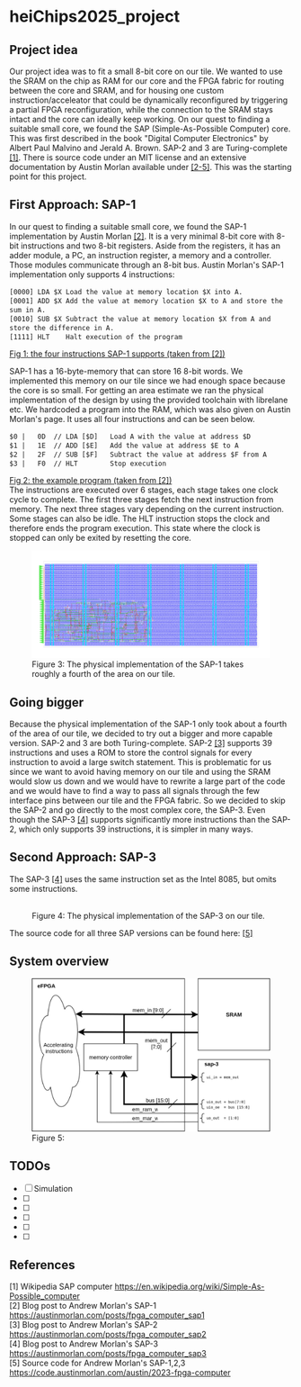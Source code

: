 # heiChips2025_project

## Project idea
Our project idea was to fit a small 8-bit core on our tile. We wanted to use the SRAM on the chip as RAM for our core and the FPGA fabric for routing between the core and SRAM, and for housing one custom instruction/acceleator that could be dynamically reconfigured by triggering a partial FPGA reconfiguration, while the connection to the SRAM stays intact and the core can ideally keep working.
On our quest to finding a suitable small core, we found the SAP (Simple-As-Possible Computer) core. This was first described in the book "Digital Computer Electronics" by Albert Paul Malvino and Jerald A. Brown. SAP-2 and 3 are Turing-complete [[1]](#ref1). There is source code under an MIT license and an extensive documentation by Austin Morlan available under [[2-5]](#ref5). This was the starting point for this project.

## First Approach: SAP-1 
In our quest to finding a suitable small core, we found the SAP-1 implementation by Austin Morlan [[2]](#ref2). It is a very minimal 8-bit core with 8-bit instructions and two 8-bit registers. Aside from the registers, it has an adder module, a PC, an instruction register, a memory and a controller. Those modules communicate through an 8-bit bus. Austin Morlan's SAP-1 implementation only supports 4 instructions: 
```
[0000] LDA $X Load the value at memory location $X into A.
[0001] ADD $X Add the value at memory location $X to A and store the sum in A.
[0010] SUB $X Subtract the value at memory location $X from A and store the difference in A.
[1111] HLT    Halt execution of the program
``` 
[Fig 1: the four instructions SAP-1 supports (taken from [2])](#ref2)  

SAP-1 has a 16-byte-memory that can store 16 8-bit words. We implemented this memory on our tile since we had enough space because the core is so small. For getting an area estimate we ran the physical implementation of the design by using the provided toolchain with librelane etc. We hardcoded a program into the RAM, which was also given on Austin Morlan's page. It uses all four instructions and can be seen below.
``` 
$0 |   0D  // LDA [$D]   Load A with the value at address $D  
$1 |   1E  // ADD [$E]   Add the value at address $E to A  
$2 |   2F  // SUB [$F]   Subtract the value at address $F from A
$3 |   F0  // HLT        Stop execution
```
[Fig 2: the example program (taken from [2])](#ref2)  
The instructions are executed over 6 stages, each stage takes one clock cycle to complete. The first three stages fetch the next instruction from memory. The next three stages vary depending on the current instruction. Some stages can also be idle. The HLT instruction stops the clock and therefore ends the program execution. This state where the clock is stopped can only be exited by resetting the core.

<figure>
  <img src="drawings/sap-1.png" alt="">
  <figcaption>Figure 3: The physical implementation of the SAP-1 takes roughly a fourth of the area on our tile.</figcaption>
</figure>

## Going bigger
Because the physical implementation of the SAP-1 only took about a fourth of the area of our tile, we decided to try out a bigger and more capable version. SAP-2 and 3 are both Turing-complete. SAP-2 [[3]](#ref3) supports 39 instructions and uses a ROM to store the control signals for every instruction to avoid a large switch statement. This is problematic for us since we want to avoid having memory on our tile and using the SRAM would slow us down and we would have to rewrite a large part of the code and we would have to find a way to pass all signals through the few interface pins between our tile and the FPGA fabric. So we decided to skip the SAP-2 and go directly to the most complex core, the SAP-3. Even though the SAP-3 [[4]](#ref4) supports significantly more instructions than the SAP-2, which only supports 39 instructions, it is simpler in many ways. 

## Second Approach: SAP-3
The SAP-3 [[4]](#ref4) uses the same instruction set as the Intel 8085, but omits some instructions.

 
<figure>
  <img src="drawings/sap-3.png" alt="">
  <figcaption>Figure 4: The physical implementation of the SAP-3 on our tile.</figcaption>
</figure>


The source code for all three SAP versions can be found here: [[5]](#ref5)
## System overview

<figure>
  <img src="drawings/system_overview.svg" alt="">
  <figcaption>Figure 5: </figcaption>
</figure>

## TODOs

- [ ] Simulation
- [ ] 
- [ ] 
- [ ] 
- [ ] 
- [ ] 

## References
[1] <a id="ref1"> Wikipedia SAP computer https://en.wikipedia.org/wiki/Simple-As-Possible_computer   
[2] <a id="ref2"> Blog post to Andrew Morlan's SAP-1 https://austinmorlan.com/posts/fpga_computer_sap1  
[3] <a id="ref3"> Blog post to Andrew Morlan's SAP-2 https://austinmorlan.com/posts/fpga_computer_sap2  
[4] <a id="ref4"> Blog post to Andrew Morlan's SAP-3 https://austinmorlan.com/posts/fpga_computer_sap3  
[5] <a id="ref5"> Source code for Andrew Morlan's SAP-1,2,3 https://code.austinmorlan.com/austin/2023-fpga-computer  
